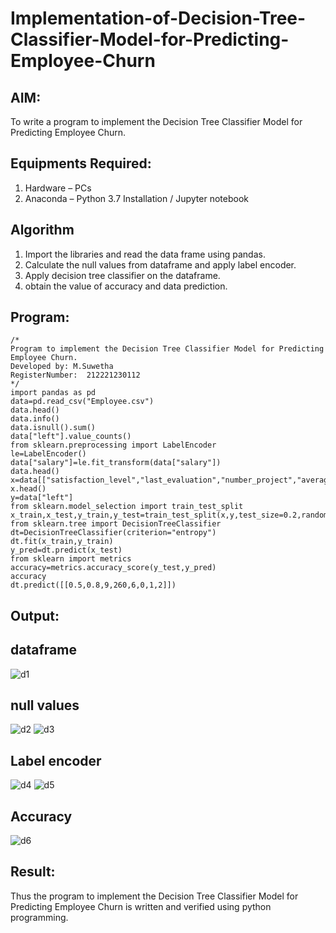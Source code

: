 # Implementation-of-Decision-Tree-Classifier-Model-for-Predicting-Employee-Churn

## AIM:
To write a program to implement the Decision Tree Classifier Model for Predicting Employee Churn.

## Equipments Required:
1. Hardware – PCs
2. Anaconda – Python 3.7 Installation / Jupyter notebook

## Algorithm
1. Import the libraries and read the data frame using pandas.
2. Calculate the null values from dataframe and apply label encoder.
3. Apply decision tree classifier on the dataframe.
4. obtain the value of accuracy and data prediction. 

## Program:
```
/*
Program to implement the Decision Tree Classifier Model for Predicting Employee Churn.
Developed by: M.Suwetha
RegisterNumber:  212221230112
*/
import pandas as pd
data=pd.read_csv("Employee.csv")
data.head()
data.info()
data.isnull().sum()
data["left"].value_counts()
from sklearn.preprocessing import LabelEncoder
le=LabelEncoder()
data["salary"]=le.fit_transform(data["salary"])
data.head()
x=data[["satisfaction_level","last_evaluation","number_project","average_montly_hours","time_spend_company","Work_accident","promotion_last_5years","salary"]]
x.head()
y=data["left"]
from sklearn.model_selection import train_test_split
x_train,x_test,y_train,y_test=train_test_split(x,y,test_size=0.2,random_state=100)
from sklearn.tree import DecisionTreeClassifier
dt=DecisionTreeClassifier(criterion="entropy")
dt.fit(x_train,y_train)
y_pred=dt.predict(x_test)
from sklearn import metrics
accuracy=metrics.accuracy_score(y_test,y_pred)
accuracy
dt.predict([[0.5,0.8,9,260,6,0,1,2]])
```

## Output:
## dataframe
![d1](https://user-images.githubusercontent.com/94165336/203972586-29bd2dd4-452e-45b6-a115-e0f735bf529f.png)

## null values
![d2](https://user-images.githubusercontent.com/94165336/203972604-050196c5-632a-42d5-92b5-6c209736b282.png)
![d3](https://user-images.githubusercontent.com/94165336/203972622-44037f55-d34e-4b6a-894b-910fb13734a7.png)

## Label encoder
![d4](https://user-images.githubusercontent.com/94165336/203972642-e0470b31-5d4e-4f8d-bc9f-a27ff427af3a.png)
![d5](https://user-images.githubusercontent.com/94165336/203972661-a0949793-925b-4513-af1c-908a7fda1a56.png)

## Accuracy
![d6](https://user-images.githubusercontent.com/94165336/203972683-97847a37-111d-485f-a65f-ee87c6bbd163.png)

## Result:
Thus the program to implement the  Decision Tree Classifier Model for Predicting Employee Churn is written and verified using python programming.
